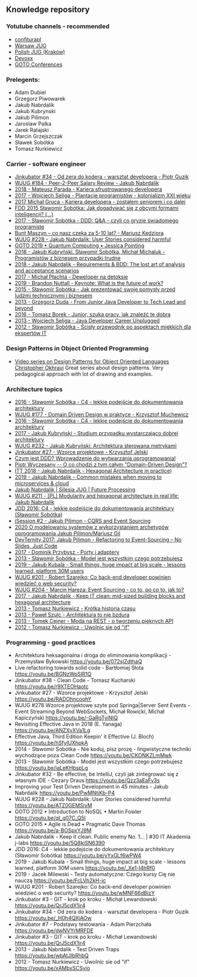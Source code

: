 ## Knowledge repository
### Yotutube channels - recommended
- [confiturapl](https://www.youtube.com/channel/UCkVjQGf_e0JmlonPMS4VNXQ)
- [Warsaw JUG](https://www.youtube.com/channel/UC2coGyxf5x_CzJ3l4F-N-Sw)
- [Polish JUG (Kraków)](https://www.youtube.com/channel/UCFQJHkJln2LF1gYy3lMqCnw)
- [Devoxx](https://www.youtube.com/channel/UCCBVCTuk6uJrN3iFV_3vurg)
- [GOTO Conferences](https://www.youtube.com/channel/UCs_tLP3AiwYKwdUHpltJPuA)

### Prelegents:
- Adam Dubiel
- Grzegorz Piwowarek
- Jakub Nabrdalik
- Jakub Kubrynski
- Jakub Pilimon
- Jaroslaw Palka
- Jarek Ratajski
- Marcin Grzejszczak
- Sławek Sobótka
- Tomasz Nurkiewicz
###  Carrier - software engineer
- [Jinkubator #34 - Od zera do kodera - warsztat developera - Piotr Guzik](https://youtu.be/_H0h4QXjAOw)
- [WJUG #184 - Peer-2-Peer Salary Review - Jakub Nabrdalik](https://youtu.be/odrean5ShZQ)
- [2018 - Mateusz Parada - Kariera sfrustrowanego developera](https://youtu.be/Jeg1gkaZERU)
- [2017 - Wojciech Seliga - Plantacje programistów - kolonializm XXI wieku](https://youtu.be/dyGaJ82o41k)
- [2017  Michał Gruca - Kariera developera - zostałem seniorem i co dalej](https://youtu.be/jtqH_X5-TY8)
- [FDD 2015 Sławomir Sobótka: Jak dogadywać się z obcymi formami inteligencji? (...)](https://youtu.be/J-NG_qvYU74)
- [2017 - Sławomir Sobótka - DDD: Q&A - czyli co gryzie świadomego programistę](https://youtu.be/FkylT96at4g)
- [Bunt Maszyn – co nasz czeka za 5-10 lat? - Mariusz Kędziora](https://youtu.be/ZstS2znn3WE)
- [WJUG #228 - Jakub Nabrdalik: User Stories considered harmful](https://youtu.be/ATZ0GEMSivM)
- [GOTO 2019 • Quantum Computing • Jessica Pointing](https://youtu.be/d2pGGNQ63GQ)
- [2018 - Jakub Kubryński, Sławomir Sobótka, Michał Michaluk - Programistów z biznesem przypadki trudne](https://youtu.be/3eCSYexlf8M)
- [2018 - Jakub Nabrdalik - Requirements & BDD: The lost art of analysis and acceptance scenarios](https://youtu.be/xNWFy8t2m_Y)
- [2017 - Michał Płachta - Deweloper na detoksie](https://youtu.be/O3MB56R_eqw)
- [2019 - Brandon Nuttall - Keynote: What is the future of work?](https://youtu.be/AxbkyFDNUbA)
- [2015 - Sławomir Sobótka - Jak prezentować swoje pomysły przed ludźmi technicznymi i biznesem](https://youtu.be/YtkQ9f8ZqB0)
- [2013 - Grzegorz Duda - From Junior Java Developer to Tech Lead and beyond](https://youtu.be/krwaDQbIgBc)
- [2016 - Tomasz Borek - Junior, szuka pracy, jak znaleźć tę dobrą](https://youtu.be/qcsyB_470kw)
- [2013 - Wojciech Seliga - Java Developer Career Unplugged](https://youtu.be/k5aIOMuG1Js)
- [2012 - Sławomir Sobótka - Ścisły przewodnik po aspektach miękkich dla ekspertów IT](https://youtu.be/1tN_Dgbw1BY)
### Design Patterns in Object Oriented Programming
- [Video series on Design Patterns for Object Oriented Languages 
Christopher Okhravi](https://youtube.com/playlist?list=PLrhzvIcii6GNjpARdnO4ueTUAVR9eMBpc)
Great series about design patterns. Very pedagogical approach with lot of drawing and examples.


###  Architecture topics
- [2016 - Sławomir Sobótka - C4 - lekkie podejście do dokumentowania architektury](https://youtu.be/FoMEgnMKhK0)
- [WJUG #177 - Domain Driven Design w praktyce - Krzysztof Muchewicz](https://youtu.be/sWvS8GC2AO4)
- [2016 - Sławomir Sobótka - C4 - lekkie podejście do dokumentowania architektury](https://youtu.be/FoMEgnMKhK0)
- [2017 - Jakub Kubryński - Studium przypadku wystarczająco dobrej architektury](https://youtu.be/yM_CMWutuzI)
- [WJUG #232 - Jakub Kubryński: Architektura sterowana metrykami](https://youtu.be/AVzElCjDHMg)
- [Jinkubator #27 - Wzorce projektowe - Krzysztof Jelski](https://youtu.be/RADOhncoohY)
- [Czym jest DDD? Wprowadzenie do wytwarzania oprogramowania!](https://youtu.be/UvbTQWb-oSw)
- [Piotr Wyczesany -- O co chodzi z tym całym "Domain-Driven Design"?](https://youtu.be/0h9EvPI_mKA)
- [ITT 2018 - Jakub Nabrdalik - Hexagonal Architecture in practice](https://youtu.be/sOaS83Ir8Ck))
- [2019 - Jakub Nabrdalik - Common mistakes when moving to microservices & cloud](https://youtu.be/jo46-CP6ywU)
- [Jakub Nabrdalik | Silesia JUG | Future Processing](https://youtu.be/kW-k9UXhGqw)
- [WJUG #211 - [PL] Modularity and hexagonal architecture in real life: Jakub Nabrdalik](https://youtu.be/ILBX9fa9aJo)
- [JDD 2016: C4 - lekkie podejście do dokumentowania architektury (Sławomir Sobótka)](https://youtu.be/yYxGLf6wPW4)
- [jSession #2 - Jakub Pilimon - CQRS and Event Sourcing](https://youtu.be/b4u85GUKp0o)
- [2020 O modelowaniu systemów z wykorzystaniem archetypów oprogramowania Jakub Pilimon/Mariusz Gil ](https://youtu.be/SYGDtwmEOzU)
- [DevTernity 2017: Jakub Pilimon - Refactoring to Event-Sourcing – No Slides, Just Code](https://youtu.be/WRUMjjqF1nc)
- [2017 - Dominik Przybysz - Porty i adaptery](https://youtu.be/mlqIV4PSKLc)
- [2013 - Sławomir Sobótka - Model jest wszystkim czego potrzebujesz](https://youtu.be/iaLeKHbspLg)
- [2019 - Jakub Kubala - Small things, huge impact at big scale - lessons learned, platform 30M users](https://youtu.be/_Xe1-l4hRf0)
- [WJUG #201 - Robert Szarejko: Co back-end developer powinien wiedzieć o web security?](https://youtu.be/wMNF66dBizY)
- [WJUG #204 - Marcin Haręza: Event Sourcing - co to, po co to, jak to?](https://youtu.be/dEA6uv0FPpE)
- [2017 - Jakub Nabrdalik - Keep IT clean: mid-sized building blocks and hexagonal architecture](https://youtu.be/ma15iBQpmHU)
- [2013 - Tomasz Nurkiewicz - Krótka historia czasu](https://youtu.be/zsfEWLGgsEY)
- [2013 - Paweł Szulc - Architektura to nie bzdura](https://youtu.be/SxqK8jo7vdY)
- [2013 - Tomek Cejner - Moda na REST - o tworzeniu pięknych API](https://youtu.be/Bh5csZWenUM)
- [2012 - Tomasz Nurkiewicz - Uwolnic sie od "if"](https://youtu.be/xAMbxSCSyio)

###  Programming - good practices
- Architektura heksagonalna i droga do eliminowania komplikacji - Przemysław Bykowski
https://youtu.be/072sjZdthaQ
- Live refactoring towards solid code - Bartłomiej Słota
https://youtu.be/BGNzWpSlR1Q
- Jinkubator #38 - Clean Code - Tomasz Kucharski
https://youtu.be/r9XTEOHaotc
- Jinkubator #27 - Wzorce projektowe - Krzysztof Jelski
https://youtu.be/RADOhncoohY
- WJUG #278 Wzorce projektowe szyte pod Springa|Server Sent Events - Event Streaming Beyond WebSockets, Michał Rowicki, Michał Kapiczyński
https://youtu.be/-GaRgTyiNIQ
- Revisiting Effective Java in 2018 (E. Yanaga)
https://youtu.be/ANZXvXVa1Lg
- Effective Java, Third Edition Keepin' it Effective (J. Bloch)
https://youtu.be/hSfylUXhpkA
- 2014 - Sławomir Sobótka - Nie koduj, pisz prozę - lingwistyczne techniki wychodzące poza Clean Code
https://youtu.be/CKONKZLmMwk
- 2013 - Sławomir Sobótka - Model jest wszystkim czego potrzebujesz
https://youtu.be/iaLeKHbspLg
- Jinkubator #32 - Be effective, be IntelliJ, czyli jak zintegrować się z własnym IDE - Cezary Draus
https://youtu.be/Qzz3aEaFv3s
- Improving your Test Driven Development in 45 minutes - Jakub Nabrdalik
https://youtu.be/PwMNtiKb-P4
- WJUG #228 - Jakub Nabrdalik: User Stories considered harmful
https://youtu.be/ATZ0GEMSivM
- GOTO 2012 • Introduction to NoSQL • Martin Fowler
https://youtu.be/qI_g07C_Q5I
- GOTO 2015 • Agile is Dead • Pragmatic Dave Thomas
https://youtu.be/a-BOSpxYJ9M
- Jakub Nabrdalik - Keep it clean. Public enemy No. 1... | #30 IT Akademia j-labs
https://youtu.be/5Q8kiSN6390
- JDD 2016: C4 - lekkie podejście do dokumentowania architektury (Sławomir Sobótka)
https://youtu.be/yYxGLf6wPW4
- 2019 - Jakub Kubala - Small things, huge impact at big scale - lessons learned, platform 30M users
https://youtu.be/_Xe1-l4hRf0
- 2019 - Jacek Milewski - Testy automatyczne: Czego kursy Cię nie nauczą
https://youtu.be/FcLVh2kH-ic
- WJUG #201 - Robert Szarejko: Co back-end developer powinien wiedzieć o web security?
https://youtu.be/wMNF66dBizY
- Jinkubator #3 - GIT - krok po kroku - Michał Lewandowski
https://youtu.be/QrJ5cdX1ir4
- Jinkubator #34 - Od zera do kodera - warsztat developera - Piotr Guzik
https://youtu.be/_H0h4QXjAOw
- Jinkubator #7 - Podstawy testowania - Adam Pierzchała
https://youtu.be/dwNVYrMRFDE
- Jinkubator #3 - GIT - krok po kroku - Michał Lewandowski
https://youtu.be/QrJ5cdX1ir4
- 2013 - Jakub Nabrdalik - Test Driven Traps
https://youtu.be/wbAtJlbRhbQ
- 2012 - Tomasz Nurkiewicz - Uwolnic sie od "if"
https://youtu.be/xAMbxSCSyio
